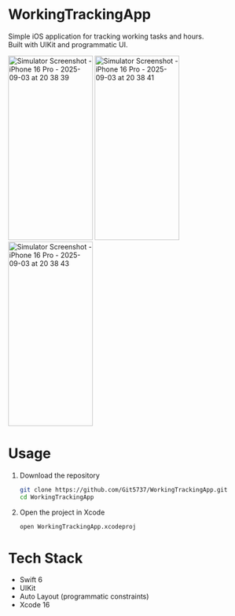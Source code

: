 # WorkingTrackingApp

Simple iOS application for tracking working tasks and hours.  
Built with UIKit and programmatic UI.


<img width="172" height="375" alt="Simulator Screenshot - iPhone 16 Pro - 2025-09-03 at 20 38 39" src="https://github.com/user-attachments/assets/cf4041e3-2e0e-4da9-b3e9-e72d8665ff8b" />
<img width="172" height="375" alt="Simulator Screenshot - iPhone 16 Pro - 2025-09-03 at 20 38 41" src="https://github.com/user-attachments/assets/5192b966-4659-4b8e-98b3-fa5ab8b0c01c" />
<img width="172" height="375" alt="Simulator Screenshot - iPhone 16 Pro - 2025-09-03 at 20 38 43" src="https://github.com/user-attachments/assets/1734c82e-61ba-4d03-8671-eee8ed84dd74" />


# Usage
1. Download the repository
   ```bash
   git clone https://github.com/Git5737/WorkingTrackingApp.git
   cd WorkingTrackingApp
   
2. Open the project in Xcode
   ```bash
   open WorkingTrackingApp.xcodeproj

   ```
# Tech Stack
- Swift 6  
- UIKit  
- Auto Layout (programmatic constraints)  
- Xcode 16  
